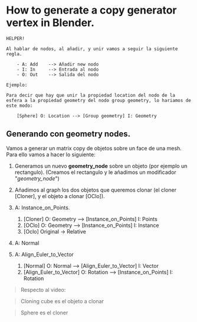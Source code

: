 # How to generate a copy generator vertex in Blender.

    HELPER!
    
    Al hablar de nodos, al añadir, y unir vamos a seguir la siguiente regla.

        - A: Add    --> Añadir new nodo
        - I: In     --> Entrada al nodo
        - O: Out    --> Salida del nodo

    Ejemplo:

    Para decir que hay que unir la propiedad location del nodo de la esfera a la propiedad geometry del nodo group geometry, lo hariamos de este modo:

        [Sphere] O: Location --> [Group geometry] I: Geometry

## Generando con geometry nodes.

Vamos a generar un matrix copy de objetos sobre un face de una mesh. Para ello vamos a hacer lo siguiente:

1. Generamos un nuevo **geometry_node** sobre un objeto (por ejemplo un rectangulo). (Creamos el rectangulo y le añadimos un modificador "_geometry_node_") 

2. Añadimos al graph los dos objetos que queremos clonar (el cloner [Cloner], y el objeto a clonar [OClo]).

3. A: Instance_on_Points.
    1. [Cloner] O: Geometry --> [Instance_on_Points] I: Points
    2. [OClo] O: Geometry --> [Instance_on_Points] I: Instance
    3. [Oclo] Original -> Relative

4. A: Normal
5. A: Align_Euler_to_Vector
    1. [Normal] O: Normal --> [Align_Euler_to_Vector] I: Vector
    2. [Align_Euler_to_Vector] O: Rotation --> [Instance_on_Points] I: Rotation





> Respecto al video:

> Cloning cube es el objeto a clonar

> Sphere es el cloner